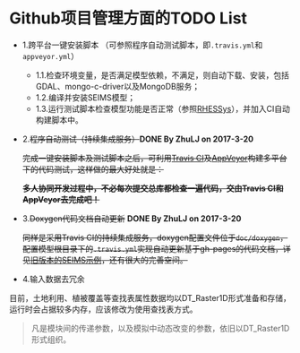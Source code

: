 # Github项目管理方面的TODO List

+ 1.跨平台一键安装脚本 （可参照程序自动测试脚本，即`.travis.yml`和`appveyor.yml`）
	+ 1.1.检查环境变量，是否满足模型依赖，不满足，则自动下载、安装，包括GDAL、mongo-c-driver以及MongoDB服务；
	+ 1.2.编译并安装SEIMS模型；
	+ 1.3.运行测试脚本检查模型功能是否正常（参照[RHESSys](https://github.com/RHESSys/RHESSys)），并加入CI自动构建脚本中。

+ 2.~~程序自动测试（持续集成服务）~~**DONE By ZhuLJ on 2017-3-20**

	~~完成一键安装脚本及测试脚本之后，可利用[Travis CI](https://travis-ci.org/)及[AppVeyor](https://www.appveyor.com/)构建多平台下的代码测试，这样做的最大好处就是：~~

	~~**多人协同开发过程中，不必每次提交总库都检查一遍代码，交由Travis CI和AppVeyor去完成吧！**~~

+ 3.~~Doxygen代码文档自动更新~~ **DONE By ZhuLJ on 2017-3-20**

	~~同样是采用Travis CI的持续集成服务，doxygen配置文件位于`doc/doxygen`，配置模型根目录下的`.travis.yml`实现自动更新基于gh-pages的代码文档，详见[旧版本的SEIMS示例](http://seims.github.io/SEIMS/)，还有很大的完善空间。~~

+ 4.输入数据去冗余

目前，土地利用、植被覆盖等查找表属性数据均以DT_Raster1D形式准备和存储，运行时会占据较多内存，应该修改为使用查找表方式。

> 凡是模块间的传递参数，以及模拟中动态改变的参数，依旧以DT_Raster1D形式组织。
